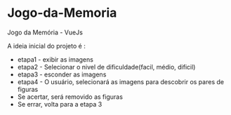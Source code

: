# Jogo-da-Memoria
Jogo da Memória - VueJs

A ideia inicial do projeto é :
- etapa1 - exibir as imagens
- etapa2 - Selecionar o nivel de dificuldade(facil, médio, dificil)
- etapa3 - esconder as imagens
- etapa4 - O usuário, selecionará as imagens para descobrir os pares de figuras
- Se acertar, será removido as figuras
- Se errar, volta para a etapa 3


